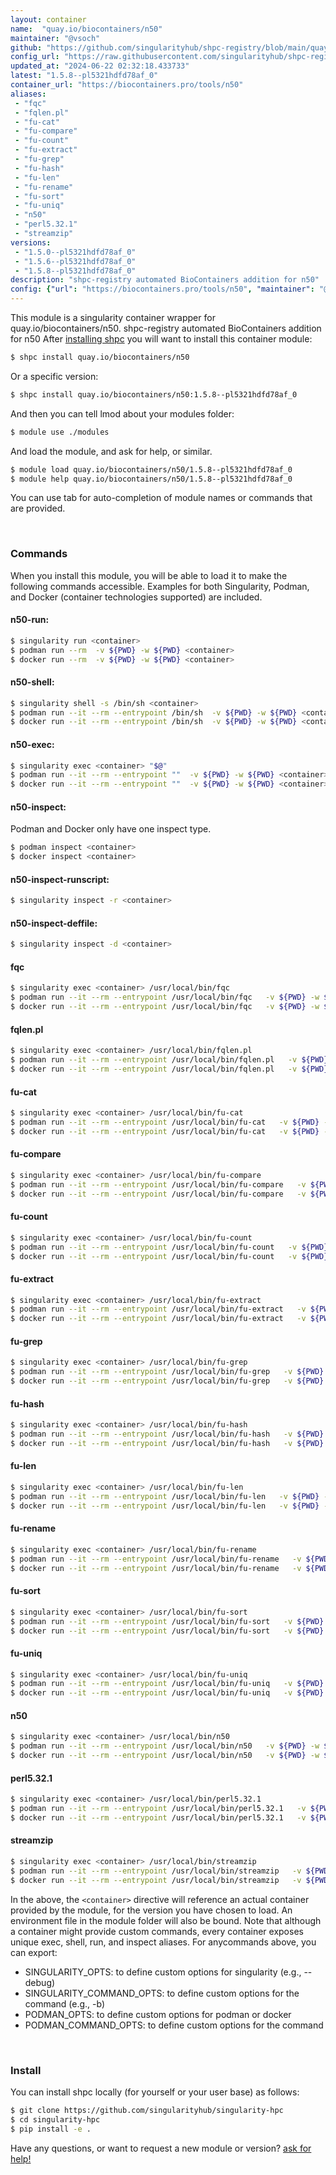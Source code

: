 ```yaml
---
layout: container
name:  "quay.io/biocontainers/n50"
maintainer: "@vsoch"
github: "https://github.com/singularityhub/shpc-registry/blob/main/quay.io/biocontainers/n50/container.yaml"
config_url: "https://raw.githubusercontent.com/singularityhub/shpc-registry/main/quay.io/biocontainers/n50/container.yaml"
updated_at: "2024-06-22 02:32:18.433733"
latest: "1.5.8--pl5321hdfd78af_0"
container_url: "https://biocontainers.pro/tools/n50"
aliases:
 - "fqc"
 - "fqlen.pl"
 - "fu-cat"
 - "fu-compare"
 - "fu-count"
 - "fu-extract"
 - "fu-grep"
 - "fu-hash"
 - "fu-len"
 - "fu-rename"
 - "fu-sort"
 - "fu-uniq"
 - "n50"
 - "perl5.32.1"
 - "streamzip"
versions:
 - "1.5.0--pl5321hdfd78af_0"
 - "1.5.6--pl5321hdfd78af_0"
 - "1.5.8--pl5321hdfd78af_0"
description: "shpc-registry automated BioContainers addition for n50"
config: {"url": "https://biocontainers.pro/tools/n50", "maintainer": "@vsoch", "description": "shpc-registry automated BioContainers addition for n50", "latest": {"1.5.8--pl5321hdfd78af_0": "sha256:8d1153ee8ca467fae14d1b318849480917a3e6d0cd96c7ac78b32343ed181c53"}, "tags": {"1.5.0--pl5321hdfd78af_0": "sha256:922c631bfe7177b00b92556e28920909f8dadbfba6760fc49582efed0128d886", "1.5.6--pl5321hdfd78af_0": "sha256:c7d9b50f0516e50b14ff1c243cbd421892c82fcc9b4a47e37b7874f64bfd22b6", "1.5.8--pl5321hdfd78af_0": "sha256:8d1153ee8ca467fae14d1b318849480917a3e6d0cd96c7ac78b32343ed181c53"}, "docker": "quay.io/biocontainers/n50", "aliases": {"fqc": "/usr/local/bin/fqc", "fqlen.pl": "/usr/local/bin/fqlen.pl", "fu-cat": "/usr/local/bin/fu-cat", "fu-compare": "/usr/local/bin/fu-compare", "fu-count": "/usr/local/bin/fu-count", "fu-extract": "/usr/local/bin/fu-extract", "fu-grep": "/usr/local/bin/fu-grep", "fu-hash": "/usr/local/bin/fu-hash", "fu-len": "/usr/local/bin/fu-len", "fu-rename": "/usr/local/bin/fu-rename", "fu-sort": "/usr/local/bin/fu-sort", "fu-uniq": "/usr/local/bin/fu-uniq", "n50": "/usr/local/bin/n50", "perl5.32.1": "/usr/local/bin/perl5.32.1", "streamzip": "/usr/local/bin/streamzip"}}
---
```


This module is a singularity container wrapper for quay.io/biocontainers/n50.
shpc-registry automated BioContainers addition for n50
After [installing shpc](#install) you will want to install this container module:


```bash
$ shpc install quay.io/biocontainers/n50
```

Or a specific version:

```bash
$ shpc install quay.io/biocontainers/n50:1.5.8--pl5321hdfd78af_0
```

And then you can tell lmod about your modules folder:

```bash
$ module use ./modules
```

And load the module, and ask for help, or similar.

```bash
$ module load quay.io/biocontainers/n50/1.5.8--pl5321hdfd78af_0
$ module help quay.io/biocontainers/n50/1.5.8--pl5321hdfd78af_0
```

You can use tab for auto-completion of module names or commands that are provided.

<br>

### Commands

When you install this module, you will be able to load it to make the following commands accessible.
Examples for both Singularity, Podman, and Docker (container technologies supported) are included.

#### n50-run:

```bash
$ singularity run <container>
$ podman run --rm  -v ${PWD} -w ${PWD} <container>
$ docker run --rm  -v ${PWD} -w ${PWD} <container>
```

#### n50-shell:

```bash
$ singularity shell -s /bin/sh <container>
$ podman run --it --rm --entrypoint /bin/sh  -v ${PWD} -w ${PWD} <container>
$ docker run --it --rm --entrypoint /bin/sh  -v ${PWD} -w ${PWD} <container>
```

#### n50-exec:

```bash
$ singularity exec <container> "$@"
$ podman run --it --rm --entrypoint ""  -v ${PWD} -w ${PWD} <container> "$@"
$ docker run --it --rm --entrypoint ""  -v ${PWD} -w ${PWD} <container> "$@"
```

#### n50-inspect:

Podman and Docker only have one inspect type.

```bash
$ podman inspect <container>
$ docker inspect <container>
```

#### n50-inspect-runscript:

```bash
$ singularity inspect -r <container>
```

#### n50-inspect-deffile:

```bash
$ singularity inspect -d <container>
```


#### fqc

```bash
$ singularity exec <container> /usr/local/bin/fqc
$ podman run --it --rm --entrypoint /usr/local/bin/fqc   -v ${PWD} -w ${PWD} <container> -c " $@"
$ docker run --it --rm --entrypoint /usr/local/bin/fqc   -v ${PWD} -w ${PWD} <container> -c " $@"
```


#### fqlen.pl

```bash
$ singularity exec <container> /usr/local/bin/fqlen.pl
$ podman run --it --rm --entrypoint /usr/local/bin/fqlen.pl   -v ${PWD} -w ${PWD} <container> -c " $@"
$ docker run --it --rm --entrypoint /usr/local/bin/fqlen.pl   -v ${PWD} -w ${PWD} <container> -c " $@"
```


#### fu-cat

```bash
$ singularity exec <container> /usr/local/bin/fu-cat
$ podman run --it --rm --entrypoint /usr/local/bin/fu-cat   -v ${PWD} -w ${PWD} <container> -c " $@"
$ docker run --it --rm --entrypoint /usr/local/bin/fu-cat   -v ${PWD} -w ${PWD} <container> -c " $@"
```


#### fu-compare

```bash
$ singularity exec <container> /usr/local/bin/fu-compare
$ podman run --it --rm --entrypoint /usr/local/bin/fu-compare   -v ${PWD} -w ${PWD} <container> -c " $@"
$ docker run --it --rm --entrypoint /usr/local/bin/fu-compare   -v ${PWD} -w ${PWD} <container> -c " $@"
```


#### fu-count

```bash
$ singularity exec <container> /usr/local/bin/fu-count
$ podman run --it --rm --entrypoint /usr/local/bin/fu-count   -v ${PWD} -w ${PWD} <container> -c " $@"
$ docker run --it --rm --entrypoint /usr/local/bin/fu-count   -v ${PWD} -w ${PWD} <container> -c " $@"
```


#### fu-extract

```bash
$ singularity exec <container> /usr/local/bin/fu-extract
$ podman run --it --rm --entrypoint /usr/local/bin/fu-extract   -v ${PWD} -w ${PWD} <container> -c " $@"
$ docker run --it --rm --entrypoint /usr/local/bin/fu-extract   -v ${PWD} -w ${PWD} <container> -c " $@"
```


#### fu-grep

```bash
$ singularity exec <container> /usr/local/bin/fu-grep
$ podman run --it --rm --entrypoint /usr/local/bin/fu-grep   -v ${PWD} -w ${PWD} <container> -c " $@"
$ docker run --it --rm --entrypoint /usr/local/bin/fu-grep   -v ${PWD} -w ${PWD} <container> -c " $@"
```


#### fu-hash

```bash
$ singularity exec <container> /usr/local/bin/fu-hash
$ podman run --it --rm --entrypoint /usr/local/bin/fu-hash   -v ${PWD} -w ${PWD} <container> -c " $@"
$ docker run --it --rm --entrypoint /usr/local/bin/fu-hash   -v ${PWD} -w ${PWD} <container> -c " $@"
```


#### fu-len

```bash
$ singularity exec <container> /usr/local/bin/fu-len
$ podman run --it --rm --entrypoint /usr/local/bin/fu-len   -v ${PWD} -w ${PWD} <container> -c " $@"
$ docker run --it --rm --entrypoint /usr/local/bin/fu-len   -v ${PWD} -w ${PWD} <container> -c " $@"
```


#### fu-rename

```bash
$ singularity exec <container> /usr/local/bin/fu-rename
$ podman run --it --rm --entrypoint /usr/local/bin/fu-rename   -v ${PWD} -w ${PWD} <container> -c " $@"
$ docker run --it --rm --entrypoint /usr/local/bin/fu-rename   -v ${PWD} -w ${PWD} <container> -c " $@"
```


#### fu-sort

```bash
$ singularity exec <container> /usr/local/bin/fu-sort
$ podman run --it --rm --entrypoint /usr/local/bin/fu-sort   -v ${PWD} -w ${PWD} <container> -c " $@"
$ docker run --it --rm --entrypoint /usr/local/bin/fu-sort   -v ${PWD} -w ${PWD} <container> -c " $@"
```


#### fu-uniq

```bash
$ singularity exec <container> /usr/local/bin/fu-uniq
$ podman run --it --rm --entrypoint /usr/local/bin/fu-uniq   -v ${PWD} -w ${PWD} <container> -c " $@"
$ docker run --it --rm --entrypoint /usr/local/bin/fu-uniq   -v ${PWD} -w ${PWD} <container> -c " $@"
```


#### n50

```bash
$ singularity exec <container> /usr/local/bin/n50
$ podman run --it --rm --entrypoint /usr/local/bin/n50   -v ${PWD} -w ${PWD} <container> -c " $@"
$ docker run --it --rm --entrypoint /usr/local/bin/n50   -v ${PWD} -w ${PWD} <container> -c " $@"
```


#### perl5.32.1

```bash
$ singularity exec <container> /usr/local/bin/perl5.32.1
$ podman run --it --rm --entrypoint /usr/local/bin/perl5.32.1   -v ${PWD} -w ${PWD} <container> -c " $@"
$ docker run --it --rm --entrypoint /usr/local/bin/perl5.32.1   -v ${PWD} -w ${PWD} <container> -c " $@"
```


#### streamzip

```bash
$ singularity exec <container> /usr/local/bin/streamzip
$ podman run --it --rm --entrypoint /usr/local/bin/streamzip   -v ${PWD} -w ${PWD} <container> -c " $@"
$ docker run --it --rm --entrypoint /usr/local/bin/streamzip   -v ${PWD} -w ${PWD} <container> -c " $@"
```



In the above, the `<container>` directive will reference an actual container provided
by the module, for the version you have chosen to load. An environment file in the
module folder will also be bound. Note that although a container
might provide custom commands, every container exposes unique exec, shell, run, and
inspect aliases. For anycommands above, you can export:

 - SINGULARITY_OPTS: to define custom options for singularity (e.g., --debug)
 - SINGULARITY_COMMAND_OPTS: to define custom options for the command (e.g., -b)
 - PODMAN_OPTS: to define custom options for podman or docker
 - PODMAN_COMMAND_OPTS: to define custom options for the command

<br>

### Install

You can install shpc locally (for yourself or your user base) as follows:

```bash
$ git clone https://github.com/singularityhub/singularity-hpc
$ cd singularity-hpc
$ pip install -e .
```

Have any questions, or want to request a new module or version? [ask for help!](https://github.com/singularityhub/singularity-hpc/issues)